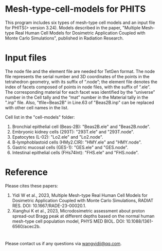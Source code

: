 # Mesh-type-cell-models for PHITS
This program includes six types of mesh-type cell models and an input file for PHITS(> version 3.24).
Models described in the paper, "Multiple Mesh-type Real Human Cell Models for Dosimetric Application Coupled with Monte Carlo Simulations", published in Radiation Research.

# Input files
The node file and the element file are needed for TetGen format. 
The node file represents the serial number and 3D coordinates of the points in the tetrahedron geometry, with its suffix of “.node”; 
the element file denotes the index of facets composed of points in node files, with the suffix of “.ele”. 
The corresponding material for each facet was identified by the “universe” number in the Cell tally and the “mat” number in the Material tally in the ".inp" file.
Also, "tfile=Beas2B" in Line.63 of "Beas2B.inp" can be replaced with other cell names in the list.

Cell list in the "cell-models" folder:
1. Bronchial epithelial cell (Beas-2B): "Beas2B.ele" and "Beas2B.node".
2. Embryonic kidney cells (293T): "293T.ele" and "293T.node".
3. Epatocytes (L-02): "Lo2.ele" and "Lo2.node".
4. B-lymphoblastoid cells (HMy2.CIR): "HMY.ele" and "HMY.node".
5. Gastric mucosal cells (GES-1): "GES.ele" and "GES.node".
6. Intestinal epithelial cells (FHs74Int): "FHS.ele" and "FHS.node".




# Reference
Please cites these papers:
1. Yidi W et al., 2023, Multiple Mesh-type Real Human Cell Models for Dosimetric Application Coupled with Monte Carlo Simulations, RADIAT RES. DOI: 10.1667/RADE-23-00020.1.
2. Xianghui K et al., 2023, Microdosimetric assessment about proton spread-out Bragg peak at different depths based on the normal human mesh-type cell population model, PHYS MED BIOL. DOI: 10.1088/1361-6560/acec2b.




#
Please contact us if any questions via wangyidii@qq.com.
